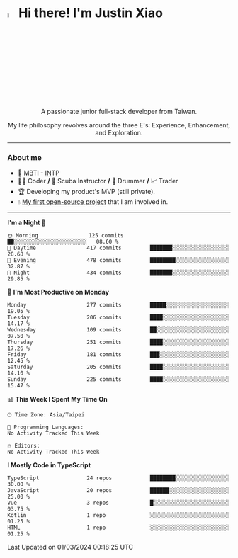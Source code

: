 # <img src="https://media.giphy.com/media/hvRJCLFzcasrR4ia7z/giphy.gif" width="5%">Hi there! I'm Justin Xiao
<p align="center">A passionate junior full-stack developer from Taiwan.  </p>
<p align="center">My life philosophy revolves around the three E's: Experience, Enhancement, and Exploration.</p>

---
### About me
- 👀 MBTI - [INTP](https://www.16personalities.com/intp-personality)
- 👨‍💻 Coder **/** 🤿 Scuba Instructor **/** 🥁 Drummer **/** 📈 Trader
- 🏆 Developing my product's MVP (still private).
- 💧 [My first open-source project](https://github.com/Game-as-a-Service/Game-Lobby-Web) that I am involved in.

---
<!--START_SECTION:waka-->
**I'm a Night 🦉** 

```text
🌞 Morning                125 commits         ██░░░░░░░░░░░░░░░░░░░░░░░   08.60 % 
🌆 Daytime                417 commits         ███████░░░░░░░░░░░░░░░░░░   28.68 % 
🌃 Evening                478 commits         ████████░░░░░░░░░░░░░░░░░   32.87 % 
🌙 Night                  434 commits         ███████░░░░░░░░░░░░░░░░░░   29.85 % 
```
📅 **I'm Most Productive on Monday** 

```text
Monday                   277 commits         █████░░░░░░░░░░░░░░░░░░░░   19.05 % 
Tuesday                  206 commits         ████░░░░░░░░░░░░░░░░░░░░░   14.17 % 
Wednesday                109 commits         ██░░░░░░░░░░░░░░░░░░░░░░░   07.50 % 
Thursday                 251 commits         ████░░░░░░░░░░░░░░░░░░░░░   17.26 % 
Friday                   181 commits         ███░░░░░░░░░░░░░░░░░░░░░░   12.45 % 
Saturday                 205 commits         ████░░░░░░░░░░░░░░░░░░░░░   14.10 % 
Sunday                   225 commits         ████░░░░░░░░░░░░░░░░░░░░░   15.47 % 
```


📊 **This Week I Spent My Time On** 

```text
🕑︎ Time Zone: Asia/Taipei

💬 Programming Languages: 
No Activity Tracked This Week

🔥 Editors: 
No Activity Tracked This Week
```

**I Mostly Code in TypeScript** 

```text
TypeScript               24 repos            ████████░░░░░░░░░░░░░░░░░   30.00 % 
JavaScript               20 repos            ██████░░░░░░░░░░░░░░░░░░░   25.00 % 
Vue                      3 repos             █░░░░░░░░░░░░░░░░░░░░░░░░   03.75 % 
Kotlin                   1 repo              ░░░░░░░░░░░░░░░░░░░░░░░░░   01.25 % 
HTML                     1 repo              ░░░░░░░░░░░░░░░░░░░░░░░░░   01.25 % 
```




 Last Updated on 01/03/2024 00:18:25 UTC
<!--END_SECTION:waka-->
